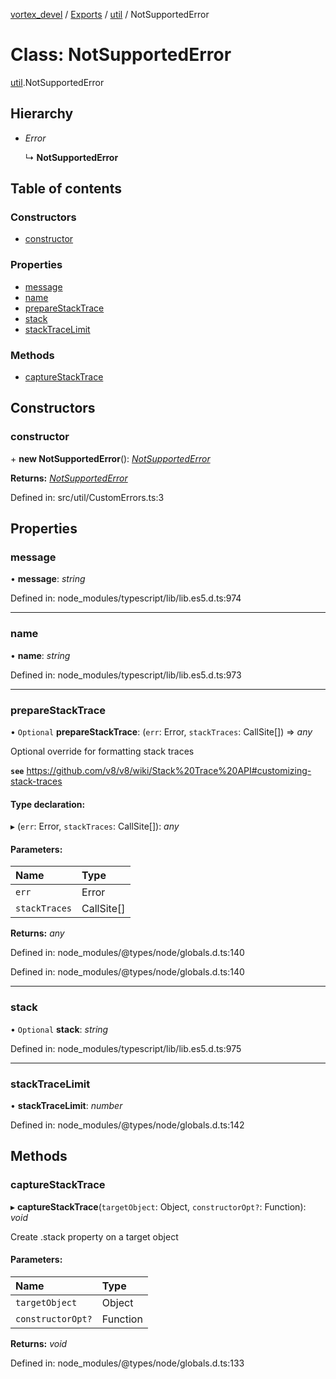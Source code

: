 [vortex_devel](../README.md) / [Exports](../modules.md) / [util](../modules/util.md) / NotSupportedError

# Class: NotSupportedError

[util](../modules/util.md).NotSupportedError

## Hierarchy

* *Error*

  ↳ **NotSupportedError**

## Table of contents

### Constructors

- [constructor](util.notsupportederror.md#constructor)

### Properties

- [message](util.notsupportederror.md#message)
- [name](util.notsupportederror.md#name)
- [prepareStackTrace](util.notsupportederror.md#preparestacktrace)
- [stack](util.notsupportederror.md#stack)
- [stackTraceLimit](util.notsupportederror.md#stacktracelimit)

### Methods

- [captureStackTrace](util.notsupportederror.md#capturestacktrace)

## Constructors

### constructor

\+ **new NotSupportedError**(): [*NotSupportedError*](util.notsupportederror.md)

**Returns:** [*NotSupportedError*](util.notsupportederror.md)

Defined in: src/util/CustomErrors.ts:3

## Properties

### message

• **message**: *string*

Defined in: node_modules/typescript/lib/lib.es5.d.ts:974

___

### name

• **name**: *string*

Defined in: node_modules/typescript/lib/lib.es5.d.ts:973

___

### prepareStackTrace

• `Optional` **prepareStackTrace**: (`err`: Error, `stackTraces`: CallSite[]) => *any*

Optional override for formatting stack traces

**`see`** https://github.com/v8/v8/wiki/Stack%20Trace%20API#customizing-stack-traces

#### Type declaration:

▸ (`err`: Error, `stackTraces`: CallSite[]): *any*

#### Parameters:

Name | Type |
:------ | :------ |
`err` | Error |
`stackTraces` | CallSite[] |

**Returns:** *any*

Defined in: node_modules/@types/node/globals.d.ts:140

Defined in: node_modules/@types/node/globals.d.ts:140

___

### stack

• `Optional` **stack**: *string*

Defined in: node_modules/typescript/lib/lib.es5.d.ts:975

___

### stackTraceLimit

• **stackTraceLimit**: *number*

Defined in: node_modules/@types/node/globals.d.ts:142

## Methods

### captureStackTrace

▸ **captureStackTrace**(`targetObject`: Object, `constructorOpt?`: Function): *void*

Create .stack property on a target object

#### Parameters:

Name | Type |
:------ | :------ |
`targetObject` | Object |
`constructorOpt?` | Function |

**Returns:** *void*

Defined in: node_modules/@types/node/globals.d.ts:133
